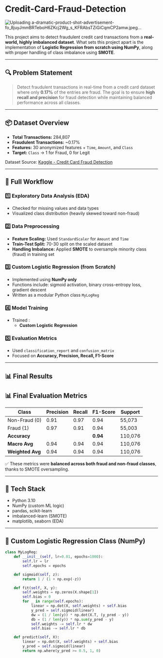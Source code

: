 # Credit-Card-Fraud-Detection

![Uploading a-dramatic-product-shot-advertisement-fo_8juyJmmBRTeboH6ZKcj2Wg_s_KFRAbsTZiGiCqmCP2amw.jpeg…]()

This project aims to detect fraudulent credit card transactions from a **real-world, highly imbalanced dataset**. What sets this project apart is the implementation of **Logistic Regression from scratch using NumPy**, along with proper handling of class imbalance using **SMOTE**.

---

## 🔍 Problem Statement

> Detect fraudulent transactions in real-time from a credit card dataset where only **0.17%** of the entries are fraud. The goal is to ensure **high recall and precision** for fraud detection while maintaining balanced performance across all classes.

---

## 📦 Dataset Overview

- **Total Transactions:** 284,807 
- **Fraudulent Transactions:** ~0.17%  
- **Features:** 30 anonymized features + `Time`, `Amount`, and `Class`  
- **Target:** `Class` → 1 for Fraud, 0 for Legit

Dataset Source: [Kaggle - Credit Card Fraud Detection](https://www.kaggle.com/datasets/mlg-ulb/creditcardfraud)

---

## 🔁 Full Workflow

### 1️⃣ Exploratory Data Analysis (EDA)
- Checked for missing values and data types  
- Visualized class distribution (heavily skewed toward non-fraud)  

### 2️⃣ Data Preprocessing
- **Feature Scaling:** Used `StandardScaler` for `Amount` and `Time`  
- **Train-Test Split:** 70-30 split on the scaled dataset  
- **Handling Imbalance:** Applied **SMOTE** to oversample minority class (fraud) in training set

### 3️⃣ Custom Logistic Regression (from Scratch)
- Implemented using **NumPy only**  
- Functions include: sigmoid activation, binary cross-entropy loss, gradient descent  
- Written as a modular Python class `MyLogReg`

### 4️⃣ Model Training
- Trained :
  - **Custom Logistic Regression**  

### 5️⃣ Evaluation Metrics
- Used `classification_report` and `confusion_matrix`
- Focused on **Accuracy, Precision, Recall, F1-Score**

---

## 📊 Final Results

## 📊 Final Evaluation Metrics

| Class           | Precision | Recall | F1-Score | Support |
|-----------------|-----------|--------|----------|---------|
| Non-Fraud (0)   | 0.91      | 0.97   | 0.94     | 55,073  |
| Fraud (1)       | 0.97      | 0.91   | 0.94     | 55,003  |
| **Accuracy**    |           |        | **0.94** | 110,076 |
| **Macro Avg**   | 0.94      | 0.94   | 0.94     | 110,076 |
| **Weighted Avg**| 0.94      | 0.94   | 0.94     | 110,076 |


✅ These metrics were **balanced across both fraud and non-fraud classes**, thanks to SMOTE oversampling.

---

## 🧠 Tech Stack

- Python 3.10  
- NumPy (custom ML logic)  
- pandas, scikit-learn  
- imbalanced-learn (SMOTE)  
- matplotlib, seaborn (EDA)

---

## 🧮 Custom Logistic Regression Class (NumPy)

```python
class MyLogReg:
    def __init__(self, lr=0.01, epochs=1000):
        self.lr = lr
        self.epochs = epochs

    def sigmoid(self, z):
        return 1 / (1 + np.exp(-z))

    def fit(self, X, y):
        self.weights = np.zeros(X.shape[1])
        self.bias = 0
        for _ in range(self.epochs):
            linear = np.dot(X, self.weights) + self.bias
            y_pred = self.sigmoid(linear)
            dw = (1 / len(y)) * np.dot(X.T, (y_pred - y))
            db = (1 / len(y)) * np.sum(y_pred - y)
            self.weights -= self.lr * dw
            self.bias -= self.lr * db

    def predict(self, X):
        linear = np.dot(X, self.weights) + self.bias
        y_pred = self.sigmoid(linear)
        return np.where(y_pred >= 0.5, 1, 0)
